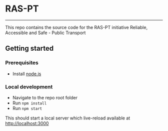 # RAS-PT
___
This repo contains the source code for the RAS-PT initiative
Reliable, Accessible and Safe - Public Transport


## Getting started

### Prerequisites
- Install [node.js](https://nodejs.org/en/download/)

### Local development
- Navigate to the repo root folder
- Run `npm install`
- Run `npm start`

This should start a local server which live-reload available at [http://localhost:3000](http://localhost:3000)


